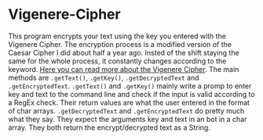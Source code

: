 # Vigenere-Cipher
This program encrypts your text using the key you entered with the Vigenere Cipher. The encryption process is a modified version of the Caesar Cipher I did about half a year ago. Insted of the shift staying the same for the whole process, it constantly changes according to the keyword. [Here you can read more about the Vigenere Cipher](https://en.wikipedia.org/wiki/Vigen%C3%A8re_cipher). The main methods are `.getText()`, `.getKey()`, `.getDecryptedText` and `.getEncryptedText`.
`.getText()` and `.getKey()` mainly write a promp to enter key and text to the command line and check if the input is valid according to a RegEx check. Their return values are what the user entered in the format of char arrays.
`.getDecryptedText` and `.getEncryptedText` do pretty much what they say. They expect the arguments key and text in an bot in a char array. They both return the encrypt/decrypted text as a String. 
